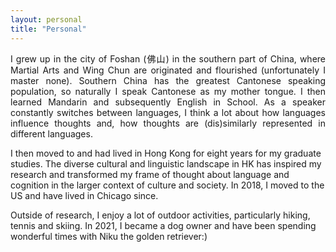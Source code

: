```yaml
---
layout: personal
title: "Personal"
---
```

<p align="justify">
I grew up in the city of Foshan (佛山) in the southern part of China, where Martial Arts and Wing Chun are originated and flourished (unfortunately I master none). Southern China has the greatest Cantonese speaking population, so naturally I speak Cantonese as my mother tongue. I then learned Mandarin and subsequently English in School. As a speaker constantly switches between languages, I think a lot about how languages influence thoughts and, how thoughts are (dis)similarly represented in different languages. <br>

I then moved to and had lived in Hong Kong for eight years for my graduate studies. The diverse cultural and linguistic landscape in HK has inspired my research and transformed my frame of thought about language and cognition in the larger context of culture and society. In 2018, I moved to the US and have lived in Chicago since. <br>

Outside of research, I enjoy a lot of outdoor activities, particularly hiking, tennis and skiing. In 2021, I became a dog owner and have been spending wonderful times with Niku the golden retriever:) </p>
